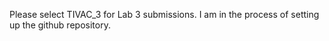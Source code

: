 Please select TIVAC_3 for Lab 3 submissions. 
I am in the process of setting up the github repository.

